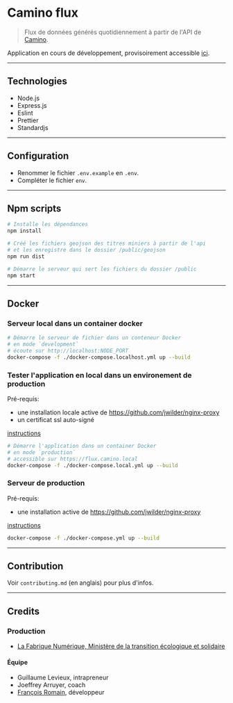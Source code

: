# Camino flux

> Flux de données générés quotidiennement à partir de l'API de [Camino](https://camino.beta.gouv.fr).

Application en cours de développement, provisoirement accessible [ici](https://camino.site).

---

## Technologies

* Node.js
* Express.js
* Eslint
* Prettier
* Standardjs

---

## Configuration

* Renommer le fichier `.env.example` en `.env`.
* Compléter le fichier `env`.

---

## Npm scripts

```bash
# Installe les dépendances
npm install

# Créé les fichiers geojson des titres miniers à partir de l'api
# et les enregistre dans le dossier /public/geojson
npm run dist

# Démarre le serveur qui sert les fichiers du dossier /public
npm start
```

---

## Docker

### Serveur local dans un container docker

```bash
# Démarre le serveur de fichier dans un conteneur Docker
# en mode `development`
# écoute sur http://localhost:NODE_PORT
docker-compose -f ./docker-compose.localhost.yml up --build
```

### Tester l'application en local dans un environement de production

Pré-requis:

* une installation locale active de https://github.com/jwilder/nginx-proxy
* un certificat ssl auto-signé

[instructions](https://medium.com/@francoisromain/set-a-local-web-development-environment-with-custom-urls-and-https-3fbe91d2eaf0)

```bash
# Démarre l'application dans un container Docker
# en mode `production`
# accessible sur https://flux.camino.local
docker-compose -f ./docker-compose.local.yml up --build
```

### Serveur de production

Pré-requis:

* une installation active de https://github.com/jwilder/nginx-proxy

[instructions](https://medium.com/@francoisromain/host-multiple-websites-with-https-inside-docker-containers-on-a-single-server-18467484ab95)

```bash
docker-compose -f ./docker-compose.yml up --build
```

---

## Contribution

Voir `contributing.md` (en anglais) pour plus d'infos.

---

## Credits

### Production

* [La Fabrique Numérique, Ministère de la transition écologique et solidaire](https://www.ecologique-solidaire.gouv.fr/inauguration-fabrique-numerique-lincubateur-des-ministeres-charges-lecologie-et-des-territoires)

#### Équipe

* Guillaume Levieux, intrapreneur
* Joeffrey Arruyer, coach
* [François Romain](http://francoisromain.com), développeur
